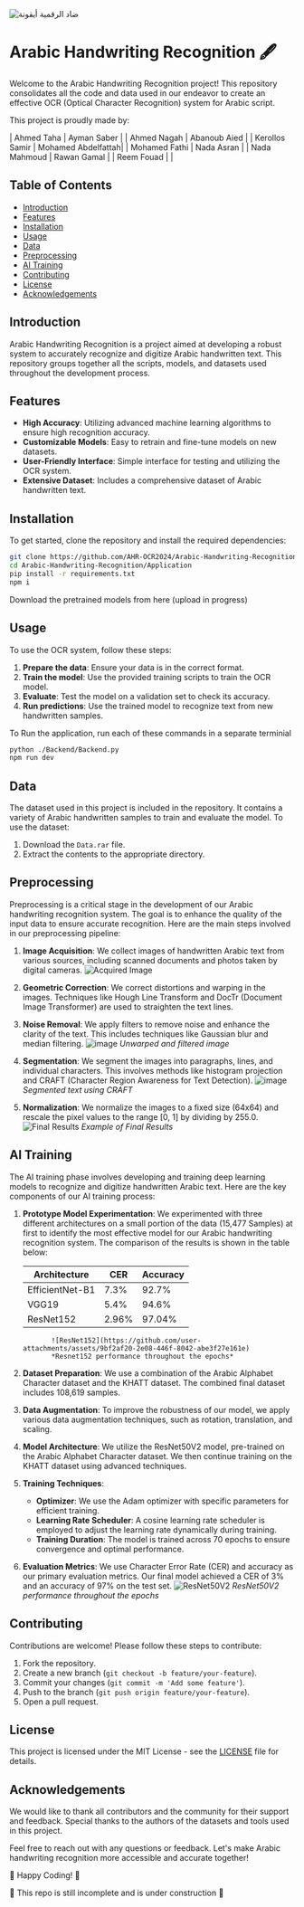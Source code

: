 ![ضاد الرقمية أيقونة](https://github.com/AHR-OCR2024/Arabic-Handwriting-Recognition/assets/169726054/4bcbec06-9ac7-44a8-ad9c-dc3a7c6e13f4)


# Arabic Handwriting Recognition 🖋️

Welcome to the Arabic Handwriting Recognition project! This repository consolidates all the code and data used in our endeavor to create an effective OCR (Optical Character Recognition) system for Arabic script.

This project is proudly made by:

| Ahmed Taha         | Ayman Saber        |
| Ahmed Nagah        | Abanoub Aied       |
| Kerollos Samir     | Mohamed Abdelfattah|
| Mohamed Fathi      | Nada Asran         |
| Nada Mahmoud       | Rawan Gamal        |
| Reem Fouad         |                    |

## Table of Contents
- [Introduction](#introduction)
- [Features](#features)
- [Installation](#installation)
- [Usage](#usage)
- [Data](#data)
- [Preprocessing](#preprocessing)
- [AI Training](#aitraining)
- [Contributing](#contributing)
- [License](#license)
- [Acknowledgements](#acknowledgements)

## Introduction
Arabic Handwriting Recognition is a project aimed at developing a robust system to accurately recognize and digitize Arabic handwritten text. This repository groups together all the scripts, models, and datasets used throughout the development process.

## Features
- **High Accuracy**: Utilizing advanced machine learning algorithms to ensure high recognition accuracy.
- **Customizable Models**: Easy to retrain and fine-tune models on new datasets.
- **User-Friendly Interface**: Simple interface for testing and utilizing the OCR system.
- **Extensive Dataset**: Includes a comprehensive dataset of Arabic handwritten text.

## Installation
To get started, clone the repository and install the required dependencies:

```bash
git clone https://github.com/AHR-OCR2024/Arabic-Handwriting-Recognition.git
cd Arabic-Handwriting-Recognition/Application
pip install -r requirements.txt
npm i
```

Download the pretrained models from here (upload in progress)

## Usage
To use the OCR system, follow these steps:
1. **Prepare the data**: Ensure your data is in the correct format.
2. **Train the model**: Use the provided training scripts to train the OCR model.
3. **Evaluate**: Test the model on a validation set to check its accuracy.
4. **Run predictions**: Use the trained model to recognize text from new handwritten samples.

To Run the application, run each of these commands in a separate terminial

```bash
python ./Backend/Backend.py
npm run dev
```

## Data
The dataset used in this project is included in the repository. It contains a variety of Arabic handwritten samples to train and evaluate the model. To use the dataset:
1. Download the `Data.rar` file.
2. Extract the contents to the appropriate directory.

## Preprocessing
Preprocessing is a critical stage in the development of our Arabic handwriting recognition system. The goal is to enhance the quality of the input data to ensure accurate recognition. Here are the main steps involved in our preprocessing pipeline:

1. **Image Acquisition**: We collect images of handwritten Arabic text from various sources, including scanned documents and photos taken by digital cameras.
   ![Acquired Image](https://github.com/user-attachments/assets/4a9c7f02-2ae9-46b1-965b-0dbb305202ce)

2. **Geometric Correction**: We correct distortions and warping in the images. Techniques like Hough Line Transform and DocTr (Document Image Transformer) are used to straighten the text lines.

3. **Noise Removal**: We apply filters to remove noise and enhance the clarity of the text. This includes techniques like Gaussian blur and median filtering.
  ![image](https://github.com/user-attachments/assets/5ff48966-40f4-498b-8923-cc5a144482c6)
  *Unwarped and filtered image*


5. **Segmentation**: We segment the images into paragraphs, lines, and individual characters. This involves methods like histogram projection and CRAFT (Character Region Awareness for Text Detection).
  ![image](https://github.com/user-attachments/assets/667f307b-6df3-452e-92f8-c23e66cf040f)
  *Segmented text using CRAFT*


7. **Normalization**: We normalize the images to a fixed size (64x64) and rescale the pixel values to the range [0, 1] by dividing by 255.0.
   ![Final Results](https://github.com/user-attachments/assets/1e22848e-7ee9-4b76-abee-00d69695c854)
   *Example of Final Results*

## AI Training

The AI training phase involves developing and training deep learning models to recognize and digitize handwritten Arabic text. Here are the key components of our AI training process:

1. **Prototype Model Experimentation**:
   We experimented with three different architectures on a small portion of the data (15,477 Samples) at first to identify the most effective model for our Arabic handwriting recognition system. The comparison of the results is shown in the table below:

   | Architecture   | CER  | Accuracy |
   |----------------|------|----------|
   | EfficientNet-B1| 7.3% | 92.7%    |
   | VGG19          | 5.4% | 94.6%    |
   | ResNet152      | 2.96%| 97.04%   |
              ![ResNet152](https://github.com/user-attachments/assets/9bf2af20-2e08-446f-8042-abe3f27e161e)
              *Resnet152 performance throughout the epochs*

   
2. **Dataset Preparation**: We use a combination of the Arabic Alphabet Character dataset and the KHATT dataset. The combined final dataset includes 108,619 samples.

3. **Data Augmentation**: To improve the robustness of our model, we apply various data augmentation techniques, such as rotation, translation, and scaling.

4. **Model Architecture**: We utilize the ResNet50V2 model, pre-trained on the Arabic Alphabet Character dataset. We then continue training on the KHATT dataset using advanced techniques.

5. **Training Techniques**: 
   - **Optimizer**: We use the Adam optimizer with specific parameters for efficient training.
   - **Learning Rate Scheduler**: A cosine learning rate scheduler is employed to adjust the learning rate dynamically during training.
   - **Training Duration**: The model is trained across 70 epochs to ensure convergence and optimal performance.

6. **Evaluation Metrics**: We use Character Error Rate (CER) and accuracy as our primary evaluation metrics. Our final model achieved a CER of 3% and an accuracy of 97% on the test set.
              ![ResNet50V2](https://github.com/user-attachments/assets/c55f5318-3e1b-49ec-9fa8-d33ecaf92781)
               *ResNet50V2 performance throughout the epochs*
   
## Contributing
Contributions are welcome! Please follow these steps to contribute:
1. Fork the repository.
2. Create a new branch (`git checkout -b feature/your-feature`).
3. Commit your changes (`git commit -m 'Add some feature'`).
4. Push to the branch (`git push origin feature/your-feature`).
5. Open a pull request.

## License
This project is licensed under the MIT License - see the [LICENSE](LICENSE) file for details.

## Acknowledgements
We would like to thank all contributors and the community for their support and feedback. Special thanks to the authors of the datasets and tools used in this project.

Feel free to reach out with any questions or feedback. Let's make Arabic handwriting recognition more accessible and accurate together!

🌟 Happy Coding! 🌟


🚧 This repo is still incomplete and is under construction 🚧
